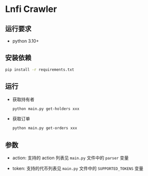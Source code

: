 # Lnfi Crawler

## 运行要求

- python 3.10+

## 安装依赖

```bash
pip install -r requirements.txt
```

## 运行

- 获取持有者

  ```bash
  python main.py get-holders xxx
  ```

- 获取订单
  ```bash
  python main.py get-orders xxx
  ```

## 参数

- action: 支持的 action 列表见 `main.py` 文件中的 `parser` 变量

- token: 支持的代币列表见 `main.py` 文件中的 `SUPPORTED_TOKENS` 变量
